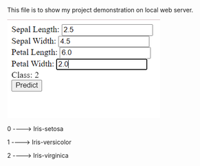 This file is to show my project demonstration on local web server.

![](image.png)

0 ----> Iris-setosa

1 ----> Iris-versicolor 

2 ----> Iris-virginica	